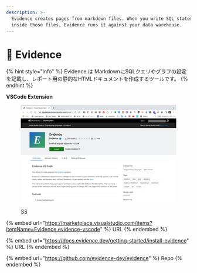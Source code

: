 ```yaml
---
description: >-
  Evidence creates pages from markdown files. When you write SQL statements
  inside those files, Evidence runs it against your data warehouse.
---
```


# 💾 Evidence

{% hint style="info" %}
Evidence は MarkdownにSQLクエリやグラフの設定を記載し、レポート用の静的なHTMLドキュメントを作成するツールです。
{% endhint %}

**VSCode Extension**

<figure><img src=".gitbook/assets/IMGSS 20221219evidence_vscide_extension.jpg" alt=""><figcaption><p>SS</p></figcaption></figure>

{% embed url="https://marketplace.visualstudio.com/items?itemName=Evidence.evidence-vscode" %}
URL
{% endembed %}

{% embed url="https://docs.evidence.dev/getting-started/install-evidence" %}
URL
{% endembed %}

{% embed url="https://github.com/evidence-dev/evidence" %}
Repo
{% endembed %}

